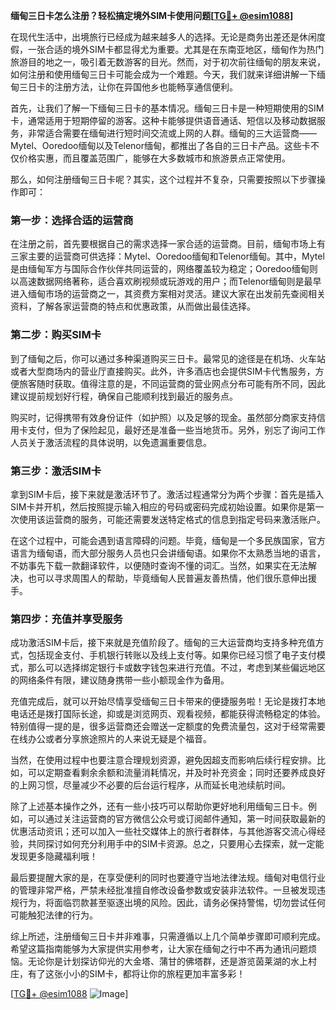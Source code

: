 **缅甸三日卡怎么注册？轻松搞定境外SIM卡使用问题[[TG💪+ @esim1088](https://t.me/s/esim1088)]**

在现代生活中，出境旅行已经成为越来越多人的选择。无论是商务出差还是休闲度假，一张合适的境外SIM卡都显得尤为重要。尤其是在东南亚地区，缅甸作为热门旅游目的地之一，吸引着无数游客的目光。然而，对于初次前往缅甸的朋友来说，如何注册和使用缅甸三日卡可能会成为一个难题。今天，我们就来详细讲解一下缅甸三日卡的注册方法，让你在异国他乡也能畅享通信便利。

首先，让我们了解一下缅甸三日卡的基本情况。缅甸三日卡是一种短期使用的SIM卡，通常适用于短期停留的游客。这种卡能够提供语音通话、短信以及移动数据服务，非常适合需要在缅甸进行短时间交流或上网的人群。缅甸的三大运营商——Mytel、Ooredoo缅甸以及Telenor缅甸，都推出了各自的三日卡产品。这些卡不仅价格实惠，而且覆盖范围广，能够在大多数城市和旅游景点正常使用。

那么，如何注册缅甸三日卡呢？其实，这个过程并不复杂，只需要按照以下步骤操作即可：

### 第一步：选择合适的运营商

在注册之前，首先要根据自己的需求选择一家合适的运营商。目前，缅甸市场上有三家主要的运营商可供选择：Mytel、Ooredoo缅甸和Telenor缅甸。其中，Mytel是由缅甸军方与国际合作伙伴共同运营的，网络覆盖较为稳定；Ooredoo缅甸则以高速数据网络著称，适合喜欢刷视频或玩游戏的用户；而Telenor缅甸则是最早进入缅甸市场的运营商之一，其资费方案相对灵活。建议大家在出发前先查阅相关资料，了解各家运营商的特点和优惠政策，从而做出最佳选择。

### 第二步：购买SIM卡

到了缅甸之后，你可以通过多种渠道购买三日卡。最常见的途径是在机场、火车站或者大型商场内的营业厅直接购买。此外，许多酒店也会提供SIM卡代售服务，方便旅客随时获取。值得注意的是，不同运营商的营业网点分布可能有所不同，因此建议提前规划好行程，确保自己能顺利找到最近的服务点。

购买时，记得携带有效身份证件（如护照）以及足够的现金。虽然部分商家支持信用卡支付，但为了保险起见，最好还是准备一些当地货币。另外，别忘了询问工作人员关于激活流程的具体说明，以免遗漏重要信息。

### 第三步：激活SIM卡

拿到SIM卡后，接下来就是激活环节了。激活过程通常分为两个步骤：首先是插入SIM卡并开机，然后按照提示输入相应的号码或密码完成初始设置。如果你是第一次使用该运营商的服务，可能还需要发送特定格式的信息到指定号码来激活账户。

在这个过程中，可能会遇到语言障碍的问题。毕竟，缅甸是一个多民族国家，官方语言为缅甸语，而大部分服务人员也只会讲缅甸语。如果你不太熟悉当地的语言，不妨事先下载一款翻译软件，以便随时查询不懂的词汇。当然，如果实在无法解决，也可以寻求周围人的帮助，毕竟缅甸人民普遍友善热情，他们很乐意伸出援手。

### 第四步：充值并享受服务

成功激活SIM卡后，接下来就是充值阶段了。缅甸的三大运营商均支持多种充值方式，包括现金支付、手机银行转账以及线上支付等。如果你已经习惯了电子支付模式，那么可以选择绑定银行卡或数字钱包来进行充值。不过，考虑到某些偏远地区的网络条件有限，建议随身携带一些小额现金作为备用。

充值完成后，就可以开始尽情享受缅甸三日卡带来的便捷服务啦！无论是拨打本地电话还是拨打国际长途，抑或是浏览网页、观看视频，都能获得流畅稳定的体验。特别值得一提的是，很多运营商还会赠送一定额度的免费流量包，这对于经常需要在线办公或者分享旅途照片的人来说无疑是个福音。

当然，在使用过程中也要注意合理规划资源，避免因超支而影响后续行程安排。比如，可以定期查看剩余余额和流量消耗情况，并及时补充资金；同时还要养成良好的上网习惯，尽量减少不必要的后台运行程序，从而延长电池续航时间。

除了上述基本操作之外，还有一些小技巧可以帮助你更好地利用缅甸三日卡。例如，可以通过关注运营商的官方微信公众号或订阅邮件通知，第一时间获取最新的优惠活动资讯；还可以加入一些社交媒体上的旅行者群体，与其他游客交流心得经验，共同探讨如何充分利用手中的SIM卡资源。总之，只要用心去探索，就一定能发现更多隐藏福利哦！

最后要提醒大家的是，在享受便利的同时也要遵守当地法律法规。缅甸对电信行业的管理非常严格，严禁未经批准擅自修改设备参数或安装非法软件。一旦被发现违规行为，将面临罚款甚至驱逐出境的风险。因此，请务必保持警惕，切勿尝试任何可能触犯法律的行为。

综上所述，注册缅甸三日卡并非难事，只需遵循以上几个简单步骤即可顺利完成。希望这篇指南能够为大家提供实用参考，让大家在缅甸之行中不再为通讯问题烦恼。无论你是计划探访仰光的大金塔、蒲甘的佛塔群，还是游览茵莱湖的水上村庄，有了这张小小的SIM卡，都将让你的旅程更加丰富多彩！

[[TG💪+ @esim1088](https://t.me/s/esim1088) ![Image](https://i.postimg.cc/4NQfJmqS/Snipaste-2025-05-13-00-14-12.png)]